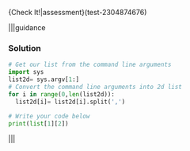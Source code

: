 {Check It!|assessment}(test-2304874676)

|||guidance
### Solution
```python
# Get our list from the command line arguments
import sys
list2d= sys.argv[1:]
# Convert the command line arguments into 2d list
for i in range(0,len(list2d)): 
  list2d[i]= list2d[i].split(',')
  
# Write your code below
print(list[1][2])

```
|||
